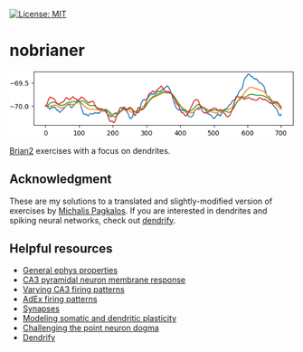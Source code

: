 [![License: MIT](https://img.shields.io/badge/License-MIT-yellow.svg)](https://opensource.org/licenses/MIT)
# **nobrianer**
<p align="center">
  <img src="img/logo.png"/>
</p>

[Brian2](https://briansimulator.org/) exercises with a focus on dendrites.

## Acknowledgment

These are my solutions to a translated and slightly-modified version of exercises by [Michalis Pagkalos](https://www.github.com/mpgl).
If you are interested in dendrites and spiking neural networks, check out [dendrify](https://github.com/Poirazi-Lab/dendrify).

## Helpful resources
- [General ephys properties](https://neuroelectro.org/neuron/89/)
- [CA3 pyramidal neuron membrane response](https://doi.org/10.1016/j.neuroscience.2009.01.082)
- [Varying CA3 firing patterns](https://doi.org/10.1002/hipo.20404)
- [AdEx firing patterns](https://doi.org/10.1007%2Fs00422-008-0264-7)
- [Synapses](https://neuronaldynamics.epfl.ch/online/Ch3.S1.html)
- [Modeling somatic and dendritic plasticity](https://doi.org/10.1038/s41467-017-00740-z)
- [Challenging the point neuron dogma](https://doi.org/10.1038/s41467-019-11537-7)
- [Dendrify](https://doi.org/10.1101/2022.05.03.490412)
